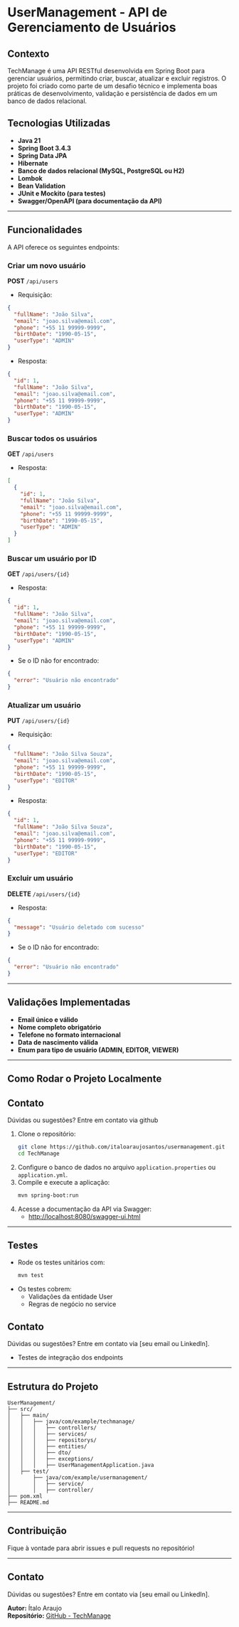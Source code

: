# UserManagement - API de Gerenciamento de Usuários

## Contexto

TechManage é uma API RESTful desenvolvida em Spring Boot para gerenciar usuários, permitindo criar, buscar, atualizar e excluir registros. O projeto foi criado como parte de um desafio técnico e implementa boas práticas de desenvolvimento, validação e persistência de dados em um banco de dados relacional.

## Tecnologias Utilizadas

- **Java 21**
- **Spring Boot 3.4.3**
- **Spring Data JPA**
- **Hibernate**
- **Banco de dados relacional (MySQL, PostgreSQL ou H2)**
- **Lombok**
- **Bean Validation**
- **JUnit e Mockito (para testes)**
- **Swagger/OpenAPI (para documentação da API)**

---

## Funcionalidades

A API oferece os seguintes endpoints:

### Criar um novo usuário
**POST** `/api/users`
- Requisição:
```json
{
  "fullName": "João Silva",
  "email": "joao.silva@email.com",
  "phone": "+55 11 99999-9999",
  "birthDate": "1990-05-15",
  "userType": "ADMIN"
}
```
- Resposta:
```json
{
  "id": 1,
  "fullName": "João Silva",
  "email": "joao.silva@email.com",
  "phone": "+55 11 99999-9999",
  "birthDate": "1990-05-15",
  "userType": "ADMIN"
}
```

### Buscar todos os usuários
**GET** `/api/users`
- Resposta:
```json
[
  {
    "id": 1,
    "fullName": "João Silva",
    "email": "joao.silva@email.com",
    "phone": "+55 11 99999-9999",
    "birthDate": "1990-05-15",
    "userType": "ADMIN"
  }
]
```

### Buscar um usuário por ID
**GET** `/api/users/{id}`
- Resposta:
```json
{
  "id": 1,
  "fullName": "João Silva",
  "email": "joao.silva@email.com",
  "phone": "+55 11 99999-9999",
  "birthDate": "1990-05-15",
  "userType": "ADMIN"
}
```
- Se o ID não for encontrado:
```json
{
  "error": "Usuário não encontrado"
}
```

### Atualizar um usuário
**PUT** `/api/users/{id}`
- Requisição:
```json
{
  "fullName": "João Silva Souza",
  "email": "joao.silva@email.com",
  "phone": "+55 11 99999-9999",
  "birthDate": "1990-05-15",
  "userType": "EDITOR"
}
```
- Resposta:
```json
{
  "id": 1,
  "fullName": "João Silva Souza",
  "email": "joao.silva@email.com",
  "phone": "+55 11 99999-9999",
  "birthDate": "1990-05-15",
  "userType": "EDITOR"
}
```

### Excluir um usuário
**DELETE** `/api/users/{id}`
- Resposta:
```json
{
  "message": "Usuário deletado com sucesso"
}
```
- Se o ID não for encontrado:
```json
{
  "error": "Usuário não encontrado"
}
```

---

## Validações Implementadas

- **Email único e válido**
- **Nome completo obrigatório**
- **Telefone no formato internacional**
- **Data de nascimento válida**
- **Enum para tipo de usuário (ADMIN, EDITOR, VIEWER)**

---

## Como Rodar o Projeto Localmente
## Contato

Dúvidas ou sugestões? Entre em contato via github


1. Clone o repositório:
   ```sh
   git clone https://github.com/italoaraujosantos/usermanagement.git
   cd TechManage
   ```
2. Configure o banco de dados no arquivo `application.properties` ou `application.yml`.
3. Compile e execute a aplicação:
   ```sh
   mvn spring-boot:run
   ```
4. Acesse a documentação da API via Swagger:
   - [http://localhost:8080/swagger-ui.html](http://localhost:8080/swagger-ui.html)

---

## Testes

- Rode os testes unitários com:
  ```sh
  mvn test
  ```
- Os testes cobrem:
  - Validações da entidade User
  - Regras de negócio no service
## Contato

Dúvidas ou sugestões? Entre em contato via [seu email ou LinkedIn].

  - Testes de integração dos endpoints

---

## Estrutura do Projeto
```
UserManagement/
├── src/
│   ├── main/
│   │   ├── java/com/example/techmanage/
│   │   │   ├── controllers/
│   │   │   ├── services/
│   │   │   ├── repositorys/
│   │   │   ├── entities/
│   │   │   ├── dto/
│   │   │   ├── exceptions/
│   │   │   ├── UserManagementApplication.java
│   ├── test/
│       ├── java/com/example/usermanagement/
│       │   ├── service/
│       │   ├── controller/
├── pom.xml
├── README.md
```

---

## Contribuição

Fique à vontade para abrir issues e pull requests no repositório!

---

## Contato

Dúvidas ou sugestões? Entre em contato via [seu email ou LinkedIn].

**Autor:** Ítalo Araujo  
**Repositório:** [GitHub - TechManage](https://github.com/italoaraujosantos/usermanagement)


